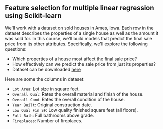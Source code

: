 ## Feature selection for multiple linear regression using Scikit-learn

We'll work with a dataset on sold houses in Ames, Iowa. Each row in the dataset describes the properties of a single house as well as the amount it was sold for. In this course, we'll build models that predict the final sale price from its other attributes. Specifically, we'll explore the following questions:

* Which properties of a house most affect the final sale price?
* How effectively can we predict the sale price from just its properties?
* Dataset can be downloaded [here](https://ww2.amstat.org/publications/jse/v19n3/decock/AmesHousing.txt)

Here are some the columns in dataset:
* `Lot Area`: Lot size in square feet.
* `Overall Qual`: Rates the overall material and finish of the house.
* `Overall Cond`: Rates the overall condition of the house.
* `Year Built`: Original construction date.
* `Low Qual Fin SF`: Low quality finished square feet (all floors).
* `Full Bath`: Full bathrooms above grade.
* `Fireplaces`: Number of fireplaces.
